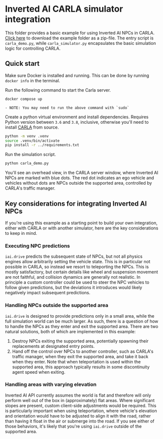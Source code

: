 # Inverted AI CARLA simulator integration

This folder provides a basic example for using Inverted AI NPCs in CARLA.
[Click here](https://download-directory.github.io/?url=https://github.com/inverted-ai/invertedai/tree/master/examples) to download the example folder as a zip-file.
The entry script is `carla_demo.py`, while `carla_simulator.py` encapsulates
the basic simulation logic for controlling CARLA.

## Quick start

Make sure Docker is installed and running.
This can be done by running `docker info` in the terminal.

Run the following command to start the Carla server.

```sh
docker compose up
```

    - NOTE: You may need to run the above command with `sudo`

Create a python virtual environment and install dependencies.
Requires Python version between `3.6` and `3.8`, inclusive,
otherwise you'll need to install
[CARLA](https://carla.readthedocs.io/en/0.9.13/start_quickstart/) from source.

```sh
python -m venv .venv
source .venv/bin/activate
pip install -r ../requirements.txt
```

Run the simulation script.

```sh
python carla_demo.py
```

You'll see an overhead view, in the CARLA server window,
where Inverted AI NPCs are marked with blue dots.
The red dot indicates an ego vehicle and vehicles without dots are NPCs outside
the supported area, controlled by CARLA's traffic manager.

## Key considerations for integrating Inverted AI NPCs

If you're using this example as a starting point to build your own
integration, either with CARLA or with another simulator, here are
the key considerations to keep in mind.

### Executing NPC predictions

`iai.drive` predicts the subsequent state of NPCs, but not all physics
engines allow arbitrarily setting the vehicle state. This is in particular
not possible in CARLA, so instead we resort to teleporting the NPCs.
This is mostly satisfactory, but certain details like wheel and suspension
movement are not faithful, and collision dynamics are generally not realistic.
In principle a custom controller could be used to steer the NPC vehicles
to follow given predictions, but the deviations it introduces would likely
negatively impact subsequent predictions.

### Handling NPCs outside the supported area

`iai.drive` is designed to provide predictions only in a small area, while
the full simulation world can be much larger. As such, there is a question
of how to handle the NPCs as they enter and exit the supported area.
There are two natural solutions, both of which are implemented in this example:
1. Destroy NPCs exiting the supported area, potentially spawning their replacements
at designated entry points.
2. Hand off the control over NPCs to another controller, such as CARLA's
traffic manager, when they exit the supported area, and take it back when they enter.
Note that when teleportation is used within the supported area, this approach typically
results in some discontinuity agent speed when exiting.

### Handling areas with varying elevation

Inverted AI API currently assumes the world is flat and therefore will only perform
well out of the box in (approximately) flat areas. Where significant slopes are present,
custom client-side adjustments would be required. This is particularly important
when using teleportation, where vehicle's elevation and orientation would have to be
adjusted to align it with the road, rather than having it float in the air or
submerge into the road. If you see either of those behaviors, it's likely that you're
using `iai.drive` outside of the supported area.
